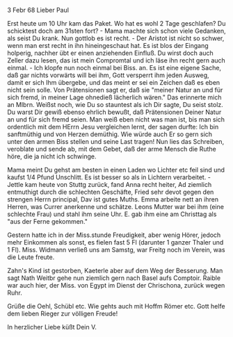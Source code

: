  3 Febr 68
Lieber Paul

Erst heute um 10 Uhr kam das Paket. Wo hat es wohl 2 Tage geschlafen? Du schicktest doch am 31sten fort? - Mama machte sich schon viele Gedanken, als seist Du krank. Nun gottlob es ist recht. - Der Aristot ist nicht so schwer, wenn man erst recht in ihn hineingeschaut hat. Es ist blos der Eingang holperig, nachher übt er einen anziehenden Einfluß. Du wirst doch auch Zeller dazu lesen, das ist mein Compromtal und ich läse ihn recht gern auch einmal. - Ich klopfe nun noch einmal bei Biss. an. Es ist eine eigene Sache, daß gar nichts vorwärts will bei ihm, Gott versperrt ihm jeden Ausweg, damit er sich Ihm übergebe, und das meint er sei ein Zeichen daß es eben nicht sein solle. Von Prätensionen sagt er, daß sie "meiner Natur an und für sich fremd, in meiner Lage ohnedieß lächerlich wären." Das erinnerte mich an Mlbrn. Weißst noch, wie Du so stauntest als ich Dir sagte, Du seist stolz. Du warst Dir gewiß ebenso ehrlich bewußt, daß Prätensionen Deiner Natur an und für sich fremd seien. Man weiß eben nicht was man ist, bis man sich ordentlich mit dem HErrn Jesu vergleichen lernt, der sagen durfte: Ich bin sanftmüthig und von Herzen demüthig. Wie würde auch Er so gern sich unter den armen Biss stellen und seine Last tragen! Nun lies das Schreiben, veroblate und sende ab, mit dem Gebet, daß der arme Mensch die Ruthe höre, die ja nicht ich schwinge.

Mama meint Du gehst am besten in einen Laden wo Lichter etc feil sind und kaufst 1/4 Pfund Unschlitt. Es ist besser so als in Lichtern verarbeitet. - 
Jettle kam heute von Stuttg zurück, fand Anna recht heiter, Ad ziemlich entmuthigt durch die schlechten Geschäfte, Fried sehr devot gegen den strengen Herrn principal, Dav ist gutes Muths. Emma arbeite nett an ihren Herren, was Currer anerkenne und schätze. Leons Mutter war bei ihm (eine schlechte Frau) und stahl ihm seine Uhr. E. gab ihm eine am Christtag als "aus der Ferne gekommen."

Gestern hatte ich in der Miss.stunde Freudigkeit, aber wenig Hörer, jedoch mehr Einkommen als sonst, es fielen fast 5 Fl (darunter 1 ganzer Thaler und 1 Fl). Miss. Widmann verließ uns am Samstg, war Freitg noch im Verein, was die Leute freute.

Zahn's Kind ist gestorben, Kaeterle aber auf dem Weg der Besserung. Man sagt Nath Weitbr gehe nun ziemlich gern nach Basel aufs Comptoir. Raible war auch hier, der Miss. von Egypt im Dienst der Chrischona, zurück wegen Ruhr.

Grüße die Oehl, Schübl etc. Wie gehts auch mit Hoffm Römer etc. Gott helfe dem lieben Rieger zur völligen Freude!

 In herzlicher Liebe küßt Dein
 V.
